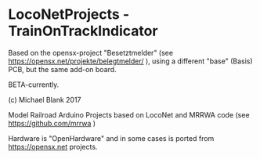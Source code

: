 # LocoNetProjects - TrainOnTrackIndicator

Based on the opensx-project "Besetztmelder" (see https://opensx.net/projekte/belegtmelder/ ), using a different "base" (Basis) PCB, but the same add-on board.



BETA-currently.

(c) Michael Blank 2017

Model Railroad Arduino Projects based on LocoNet and MRRWA code (see https://github.com/mrrwa )

Hardware is "OpenHardware" and in some cases is ported from https://opensx.net projects.
